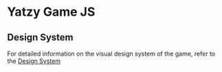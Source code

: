 # Yatzy Game JS

## Design System
For detailed information on the visual design system of the game, refer to the
[Design System](/docs/design_system.md)
